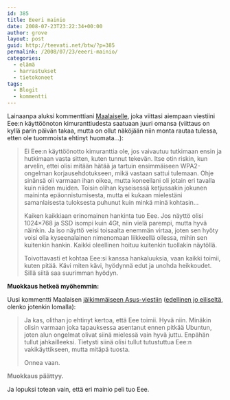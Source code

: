 ```yaml
---
id: 385
title: Eeeri mainio
date: 2008-07-23T23:22:34+00:00
author: grove
layout: post
guid: http://teevati.net/btw/?p=385
permalink: /2008/07/23/eeeri-mainio/
categories:
  - elämä
  - harrastukset
  - tietokoneet
tags:
  - Blogit
  - kommentti
---
```

Lainaanpa aluksi kommenttiani [Maalaiselle](http://maalainen.blogspot.com/2008/07/siivous-on-rankkaa.html "MAALAINEN: Siivous on rankkaa"), joka viittasi aiempaan viestiini Eee:n käyttöönoton kimuranttiudesta saatuaan juuri omansa (viittaus on kyllä parin päivän takaa, mutta on ollut näköjään niin monta rautaa tulessa, etten ole tuommoista ehtinyt huomata&#8230;):

> Ei Eee:n käyttöönotto kimuranttia ole, jos vaivautuu tutkimaan ensin ja hutkimaan vasta sitten, kuten tunnut tekevän. Itse otin riskin, kun arvelin, ettei olisi mitään hätää ja tartuin ensimmäiseen WPA2-ongelman korjausehdotukseen, mikä vastaan sattui tulemaan. Ohje sinänsä oli varmaan ihan oikea, mutta koneellani oli jotain eri tavalla kuin niiden muiden. Toisin olihan kyseisessä ketjussakin jokunen maininta epäonnistumisesta, mutta ei kukaan mielestäni samanlaisesta tuloksesta puhunut kuin minkä minä kohtasin&#8230;
> 
> Kaiken kaikkiaan erinomainen hankinta tuo Eee. Jos näyttö olisi 1024&#215;768 ja SSD isompi kuin 4Gt, niin vielä parempi, mutta hyvä näinkin. Ja iso näyttö veisi toisaalta enemmän virtaa, joten sen hyöty voisi olla kyseenalainen nimenomaan liikkeellä ollessa, mihin sen kuitenkin hankin. Kaikki oleellinen hoituu kuitenkin tuollakin näytöllä.
> 
> Toivottavasti et kohtaa Eee:si kanssa hankaluuksia, vaan kaikki toimii, kuten pitää. Kävi miten kävi, hyödynnä edut ja unohda heikkoudet. Sillä siitä saa suurimman hyödyn.

**Muokkaus hetkeä myöhemmin:**

Uusi kommentti Maalaisen [jälkimmäiseen Asus-viestiin](http://maalainen.blogspot.com/2008/07/asus-on-hyv.html "MAALAINEN: Asus on hyvä") ([edellinen jo eiliseltä](http://maalainen.blogspot.com/2008/07/lapsi-on-terve-kun-se-leikkii.html "MAALAINEN: Lapsi on terve kun se leikkii"), olenko jotenkin lomalla):

> Ja kas, olithan jo ehtinyt kertoa, että Eee toimii. Hyvä niin. Minäkin olisin varmaan joka tapauksessa asentanut ennen pitkää Ubuntun, joten alun ongelmat olivat siinä mielessä vain hyvä juttu. Enpähän tullut jahkailleeksi. Tietysti siinä olisi tullut tutustuttua Eee:n vakikäyttikseen, mutta mitäpä tuosta.
> 
> Onnea vaan.

<span style="color: #808080;"><strong>Muokkaus päättyy.</strong></span>

Ja lopuksi totean vain, että eri mainio peli tuo Eee.